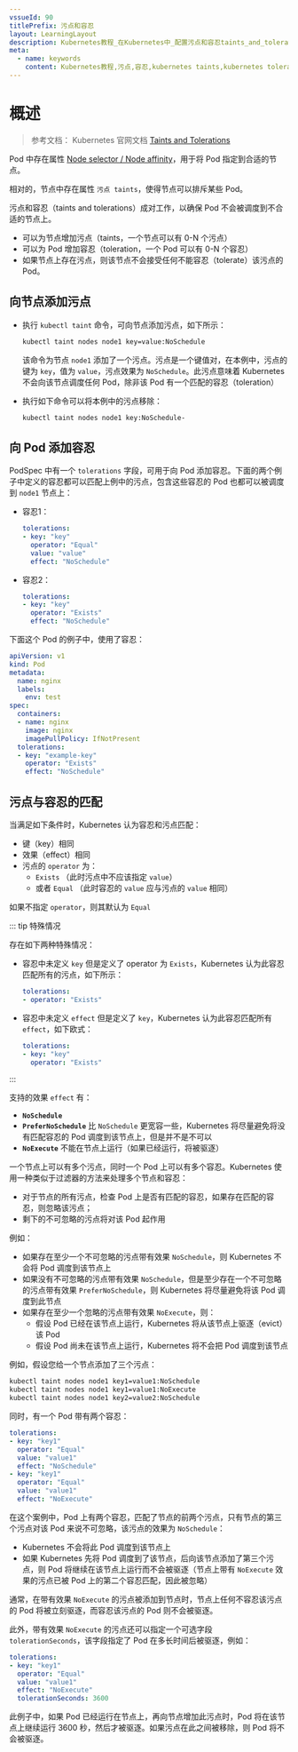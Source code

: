 ```yaml
---
vssueId: 90
titlePrefix: 污点和容忍
layout: LearningLayout
description: Kubernetes教程_在Kubernetes中_配置污点和容忍taints_and_toleration
meta:
  - name: keywords
    content: Kubernetes教程,污点,容忍,kubernetes taints,kubernetes toleration
---
```


# 概述

> 参考文档： Kubernetes 官网文档 [Taints and Tolerations](https://kubernetes.io/docs/concepts/configuration/taint-and-toleration/)

Pod 中存在属性 [Node selector / Node affinity](/learning/k8s-intermediate/config/assign-pod-node.html)，用于将 Pod 指定到合适的节点。

相对的，节点中存在属性 `污点 taints`，使得节点可以排斥某些 Pod。

污点和容忍（taints and tolerations）成对工作，以确保 Pod 不会被调度到不合适的节点上。
* 可以为节点增加污点（taints，一个节点可以有 0-N 个污点）
* 可以为 Pod 增加容忍（toleration，一个 Pod 可以有 0-N 个容忍）
* 如果节点上存在污点，则该节点不会接受任何不能容忍（tolerate）该污点的 Pod。

## 向节点添加污点

* 执行 `kubectl taint` 命令，可向节点添加污点，如下所示：

  ``` sh
  kubectl taint nodes node1 key=value:NoSchedule
  ```
  该命令为节点 `node1` 添加了一个污点。污点是一个键值对，在本例中，污点的键为 `key`，值为 `value`，污点效果为 `NoSchedule`。此污点意味着 Kubernetes 不会向该节点调度任何 Pod，除非该 Pod 有一个匹配的容忍（toleration）

* 执行如下命令可以将本例中的污点移除：

  ``` sh
  kubectl taint nodes node1 key:NoSchedule-
  ```

## 向 Pod 添加容忍

PodSpec 中有一个 `tolerations` 字段，可用于向 Pod 添加容忍。下面的两个例子中定义的容忍都可以匹配上例中的污点，包含这些容忍的 Pod 也都可以被调度到 `node1` 节点上：

* 容忍1：
  ``` yaml
  tolerations:
  - key: "key"
    operator: "Equal"
    value: "value"
    effect: "NoSchedule"
  ```
* 容忍2：
  ``` yaml
  tolerations:
  - key: "key"
    operator: "Exists"
    effect: "NoSchedule"
  ```

下面这个 Pod 的例子中，使用了容忍：

``` yaml
apiVersion: v1
kind: Pod
metadata:
  name: nginx
  labels:
    env: test
spec:
  containers:
  - name: nginx
    image: nginx
    imagePullPolicy: IfNotPresent
  tolerations:
  - key: "example-key"
    operator: "Exists"
    effect: "NoSchedule"
```

## 污点与容忍的匹配

当满足如下条件时，Kubernetes 认为容忍和污点匹配：
* 键（key）相同
* 效果（effect）相同
* 污点的 `operator` 为：
  * `Exists` （此时污点中不应该指定 `value`）
  * 或者 `Equal` （此时容忍的 `value` 应与污点的 `value` 相同）

如果不指定 `operator`，则其默认为 `Equal`


::: tip 特殊情况

存在如下两种特殊情况：
* 容忍中未定义 `key` 但是定义了 operator 为 `Exists`，Kubernetes 认为此容忍匹配所有的污点，如下所示：

  ```yaml
  tolerations:
  - operator: "Exists"
  ```
* 容忍中未定义 `effect` 但是定义了 `key`，Kubernetes 认为此容忍匹配所有 `effect`，如下欧式：

  ``` yaml
  tolerations:
  - key: "key"
    operator: "Exists"
  ```

:::

支持的效果 `effect` 有：
* **`NoSchedule`**
* **`PreferNoSchedule`** 比 `NoSchedule` 更宽容一些，Kubernetes 将尽量避免将没有匹配容忍的 Pod 调度到该节点上，但是并不是不可以
* **`NoExecute`** 不能在节点上运行（如果已经运行，将被驱逐）

一个节点上可以有多个污点，同时一个 Pod 上可以有多个容忍。Kubernetes 使用一种类似于过滤器的方法来处理多个节点和容忍：
* 对于节点的所有污点，检查 Pod 上是否有匹配的容忍，如果存在匹配的容忍，则忽略该污点；
* 剩下的不可忽略的污点将对该 Pod 起作用

例如：
* 如果存在至少一个不可忽略的污点带有效果 `NoSchedule`，则 Kubernetes 不会将 Pod 调度到该节点上
* 如果没有不可忽略的污点带有效果 `NoSchedule`，但是至少存在一个不可忽略的污点带有效果 `PreferNoSchedule`，则 Kubernetes 将尽量避免将该 Pod 调度到此节点
* 如果存在至少一个忽略的污点带有效果 `NoExecute`，则：
  * 假设 Pod 已经在该节点上运行，Kubernetes 将从该节点上驱逐（evict）该 Pod
  * 假设 Pod 尚未在该节点上运行，Kubernetes 将不会把 Pod 调度到该节点

例如，假设您给一个节点添加了三个污点：
``` sh
kubectl taint nodes node1 key1=value1:NoSchedule
kubectl taint nodes node1 key1=value1:NoExecute
kubectl taint nodes node1 key2=value2:NoSchedule
```
同时，有一个 Pod 带有两个容忍：
``` yaml
tolerations:
- key: "key1"
  operator: "Equal"
  value: "value1"
  effect: "NoSchedule"
- key: "key1"
  operator: "Equal"
  value: "value1"
  effect: "NoExecute"
```

在这个案例中，Pod 上有两个容忍，匹配了节点的前两个污点，只有节点的第三个污点对该 Pod 来说不可忽略，该污点的效果为 `NoSchedule`：
* Kubernetes 不会将此 Pod 调度到该节点上
* 如果 Kubernetes 先将 Pod 调度到了该节点，后向该节点添加了第三个污点，则 Pod 将继续在该节点上运行而不会被驱逐（节点上带有 `NoExecute` 效果的污点已被 Pod 上的第二个容忍匹配，因此被忽略）

通常，在带有效果 `NoExecute` 的污点被添加到节点时，节点上任何不容忍该污点的 Pod 将被立刻驱逐，而容忍该污点的 Pod 则不会被驱逐。

此外，带有效果 `NoExecute` 的污点还可以指定一个可选字段 `tolerationSeconds`，该字段指定了 Pod 在多长时间后被驱逐，例如：

``` yaml
tolerations:
- key: "key1"
  operator: "Equal"
  value: "value1"
  effect: "NoExecute"
  tolerationSeconds: 3600
```

此例子中，如果 Pod 已经运行在节点上，再向节点增加此污点时，Pod 将在该节点上继续运行 3600 秒，然后才被驱逐。如果污点在此之间被移除，则 Pod 将不会被驱逐。
